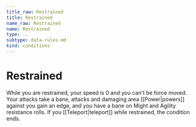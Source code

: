 ```yaml
---
title_raw: Restrained
title: Restrained
name_raw: Restrained
name: Restrained
type: ..
subtype: data-rules-md
kind: conditions
---
```


# Restrained

While you are restrained, your speed is 0 and you can't be force moved. Your attacks take a bane, attacks and damaging area [[Power|powers]] against you gain an edge, and you have a bane on Might and Agility resistance rolls. If you [[Teleport|teleport]] while restrained, the condition ends.
